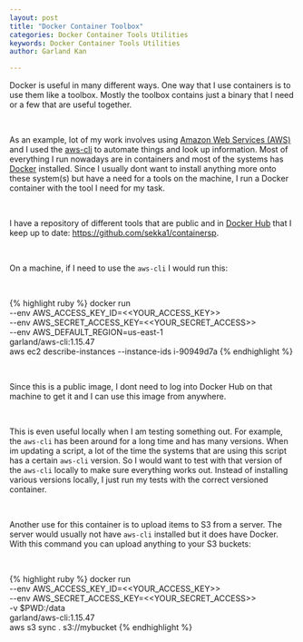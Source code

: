```yaml
---
layout: post
title: "Docker Container Toolbox"
categories: Docker Container Tools Utilities
keywords: Docker Container Tools Utilities
author: Garland Kan

---
```


Docker is useful in many different ways. One way that I use containers is to use them like a toolbox. Mostly the toolbox contains just a binary that I need or a few that are useful together. 

&nbsp;


As an example, lot of my work involves using [Amazon Web Services (AWS)][amazon-web-services] and I used the [aws-cli][aws-cli] to automate things and look up information.
Most of everything I run nowadays are in containers and most of the systems has [Docker][docker] installed. Since I usually dont want to install anything more onto these system(s) but have a need for a tools on the machine, I run a Docker container with the tool I need for my task. 

&nbsp;


I have a repository of different tools that are public and in [Docker Hub][docker-hub] that I keep up to date: https://github.com/sekka1/containersp.  

&nbsp;


On a machine, if I need to use the `aws-cli` I would run this:

&nbsp;

{% highlight ruby %}
docker run \
--env AWS_ACCESS_KEY_ID=<<YOUR_ACCESS_KEY>> \
--env AWS_SECRET_ACCESS_KEY=<<YOUR_SECRET_ACCESS>> \
--env AWS_DEFAULT_REGION=us-east-1 \
garland/aws-cli:1.15.47 \
aws ec2 describe-instances --instance-ids i-90949d7a
{% endhighlight %}

&nbsp;

Since this is a public image, I dont need to log into Docker Hub on that machine to get it and I can use this image from anywhere.

&nbsp;

This is even useful locally when I am testing something out. For example, the `aws-cli` has been around for a long time and has many versions. When im updating a script, a lot of the time the systems that are using this script has a certain `aws-cli` version. So I would want to test with that version of the `aws-cli` locally to make sure everything works out. Instead of installing various versions locally, I just run my tests with the correct versioned container.

&nbsp;

Another use for this container is to upload items to S3 from a server. The server would usually not have `aws-cli` installed but it does have Docker. With this command you can upload anything to your S3 buckets:

&nbsp;

{% highlight ruby %}
docker run \
--env AWS_ACCESS_KEY_ID=<<YOUR_ACCESS_KEY>> \
--env AWS_SECRET_ACCESS_KEY=<<YOUR_SECRET_ACCESS>> \
-v $PWD:/data \
garland/aws-cli:1.15.47 \
aws s3 sync . s3://mybucket
{% endhighlight %}


[amazon-web-services]: https://aws.amazon.com
[aws-cli]: https://aws.amazon.com/cli/
[docker]: https://www.docker.com
[docker-hub]: https://hub.docker.com

